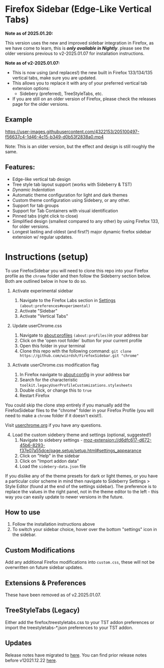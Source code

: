 # Firefox Sidebar (Edge-Like Vertical Tabs)


**Note as of 2025.01.20:** 

This version uses the new and improved sidebar integration in Firefox, as we have come to learn, this is ***only available in Nightly***. please see the older versions previous to v2-2025.01.07 for installation instructions. 

**Note as of v2-2025.01.07:** 

- This is now using (and replaces!) the new built in Firefox 133/134/135 vertical tabs, make sure you are updated. 
- This allows you to replace it with any of your preferred vertical tab extension options:
    - Sidebery (preferred), TreeStyleTabs, etc. 
- If you are still on an older version of Firefox, please check the releases page for the older versions. 

## Example

https://user-images.githubusercontent.com/4322153/205100497-f56637c4-1d46-4c15-b349-d0b53f2838a0.mp4

Note: This is an older version, but the effect and design is still roughly the same.

## Features:

  - Edge-like vertical tab design
  - Tree style tab layout support (works with Sideberry & TST)
  - *Dynamic Indentation*
  - Automatic theme configuration for light and dark themes
  - Custom theme configuration using Sidebery, or any other. 
  - Support for tab groups
  - Support for Tab Containers with visual identification
  - Pinned tabs (right click to close)
  - Simplified design (smallest compared to any other) by using Firefox 133, for older versions.
  - Longest lasting and oldest (and first?) major dynamic firefox sidebar extension w/ regular updates. 

# Instructions (setup)

To use FirefoxSidebar you will need to clone this repo into your Firefox profile as the `chrome` folder and then follow the Sideberry section below. Both are outlined below in how to do so.

1. Activate experimental sidebar 
    1. Navigate to the Firefox Labs section in [Settings](about:preferences#experimental) `(about:preferences#experimental)`
    2. Activate "Sidebar" 
    3. Activate "Vertical Tabs"
    
2. Update userChrome.css 
    1. Navigate to [about:profiles](about:profiles) `(about:profiles)`in your address bar
    2. Click on the 'open root folder` button for your current profile
    3. Open this folder in your terminal
    4. Clone this repo with the following command: `git clone https://github.com/wizrdsh/FirefoxSidebar.git "chrome"`

3. Activate userChrome.css modification flag
    1. In Firefox navigate to [about:config](about:config) in your address bar
    2. Search for the characteristic `toolkit.legacyUserProfileCustomizations.stylesheets`
    3. Double click, or change this to `true`
    4. Restart Firefox

You could skip the clone step entirely if you manually add the FirefoxSidebar files to the "chrome" folder in your Firefox Profile (you will need to make a `chrome` folder if it doesn't exist!).

Visit [userchrome.org](https://www.userchrome.org/how-create-userchrome-css.html) if you have any questions.

4. Load the custom sidebery theme and settings (optional, suggested!)
    1. Navigate to sidebery settings - [moz-extension://d6dfc617-d672-45b6-8293-f37e07a55dce/page.setup/setup.html#settings_appearance](moz-extension://d6dfc617-d672-45b6-8293-f37e07a55dce/page.setup/setup.html#settings_appearance)
    2. Click on "Help" in the sidebar 
    3. Click on "Import addon data"
    4. Load the `sidebery-data.json` file

If you dislike any of the theme presets for dark or light themes, or you have a particular color scheme in mind then navigate to Sideberry Settings > Style Editor (found at the end of the settings sidebar). The preference is to replace the values in the right panel, not in the theme editor to the left - this way you can easily update to newer versions in the future.

## How to use 

1. Follow the installation instructions above
2. To switch your sidebar choice, hover over the bottom "settings" icon in the sidebar. 


## Custom Modifications

Add any additional Firefox modifications into `custom.css`, these will not be overwritten on future sidebar updates.

## Extensions  & Preferences

These have been removed as of v2.2025.01.07. 

## TreeStyleTabs (Legacy)

Either add the firefox/treestyletabs.css to your TST addon preferences or import the treestyletabs-\*.json preferences to your TST addon.

## Updates

Release notes have migrated to [here](https://github.com/wizrdsh/FirefoxSidebar/releases). You can find prior release notes before v12021.12.22 [here](https://github.com/wizrdsh/FirefoxSidebar/releases/tag/v12021.12.22).
